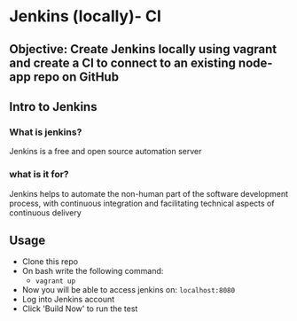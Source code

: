 # Jenkins (locally)- CI
## Objective: Create Jenkins locally using vagrant and create a CI to connect to an existing node-app repo on GitHub

## Intro to Jenkins

### What is jenkins?
Jenkins is a free and open source automation server

### what is it for?
Jenkins helps to automate the non-human part of the software development process, with continuous integration and facilitating technical aspects of continuous delivery

## Usage
- Clone this repo
- On bash write the following command:
    - ```vagrant up```
- Now you will be able to access jenkins on: ```localhost:8080```
- Log into Jenkins account
- Click 'Build Now' to run the test
